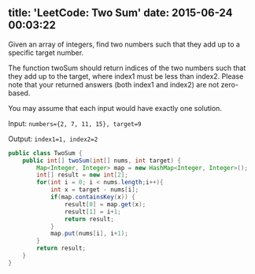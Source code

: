 title: 'LeetCode: Two Sum'
date: 2015-06-24 00:03:22
---
Given an array of integers, find two numbers such that they add up to a specific target number.

The function twoSum should return indices of the two numbers such that they add up to the target, where index1 must be less than index2. Please note that your returned answers (both index1 and index2) are not zero-based.

You may assume that each input would have exactly one solution.

Input: `numbers={2, 7, 11, 15}, target=9`

Output: `index1=1, index2=2`

```java
public class TwoSum {
    public int[] twoSum(int[] nums, int target) {
        Map<Integer, Integer> map = new HashMap<Integer, Integer>();
        int[] result = new int[2];
        for(int i = 0; i < nums.length;i++){
            int x = target - nums[i];
            if(map.containsKey(x)) {
                result[0] = map.get(x);
                result[1] = i+1;
                return result;
            }
            map.put(nums[i], i+1);
        }
        return result;
    }
}
```
